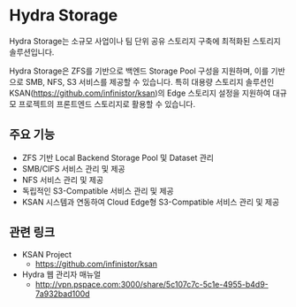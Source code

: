 # Hydra Storage

Hydra Storage는 소규모 사업이나 팀 단위 공유 스토리지 구축에 최적화된 스토리지 솔루션입니다.

Hydra Storage은 ZFS를 기반으로 백엔드 Storage Pool 구성을 지원하며, 이를 기반으로 SMB, NFS, S3 서비스를 제공할 수 있습니다. 특히 대용량 스토리지 솔루션인 KSAN(<https://github.com/infinistor/ksan>)의 Edge 스토리지 설정을 지원하여 대규모 프로젝트의 프론트엔드 스토리지로 활용할 수 있습니다.


## 주요 기능

* ZFS 기반 Local Backend Storage Pool 및 Dataset 관리
* SMB/CIFS 서비스 관리 및 제공
* NFS 서비스 관리 및 제공
* 독립적인 S3-Compatible 서비스 관리 및 제공
* KSAN 시스템과 연동하여 Cloud Edge형 S3-Compatible 서비스 관리 및 제공


## 관련 링크
* KSAN Project
  * <https://github.com/infinistor/ksan>
* Hydra 웹 관리자 매뉴얼
  * <http://vpn.pspace.com:3000/share/5c107c7c-5c1e-4955-b4d9-7a932bad100d>
